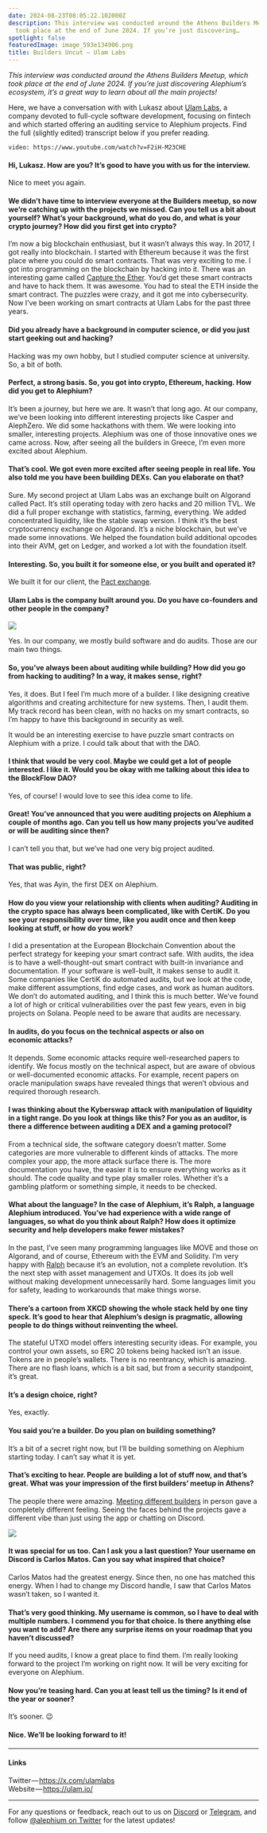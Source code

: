 ```yaml
---
date: 2024-08-23T08:05:22.102000Z
description: This interview was conducted around the Athens Builders Meetup, which
  took place at the end of June 2024. If you’re just discovering…
spotlight: false
featuredImage: image_593e134906.png
title: Builders Uncut — Ulam Labs
---
```


_This interview was conducted around the Athens Builders Meetup, which took place at the end of June 2024. If you’re just discovering Alephium’s ecosystem, it’s a great way to learn about all the main projects!_

Here, we have a conversation with with Lukasz about <a href="https://ulam.io/" class="markup--anchor markup--p-anchor" data-href="https://ulam.io/" rel="noopener" target="_blank">Ulam Labs</a>, a company devoted to full-cycle software development, focusing on fintech and which started offering an auditing service to Alephium projects. Find the full (slightly edited) transcript below if you prefer reading.

`video: https://www.youtube.com/watch?v=F2iH-M23CHE`

#### Hi, Lukasz. How are you? It’s good to have you with us for the interview.

Nice to meet you again.

#### We didn’t have time to interview everyone at the Builders meetup, so now we’re catching up with the projects we missed. Can you tell us a bit about yourself? What’s your background, what do you do, and what is your crypto journey? How did you first get into crypto?

I’m now a big blockchain enthusiast, but it wasn’t always this way. In 2017, I got really into blockchain. I started with Ethereum because it was the first place where you could do smart contracts. That was very exciting to me. I got into programming on the blockchain by hacking into it. There was an interesting game called <a href="https://capturetheether.com/" class="markup--anchor markup--p-anchor" data-href="https://capturetheether.com/" rel="noopener" target="_blank">Capture the Ether</a>. You’d get these smart contracts and have to hack them. It was awesome. You had to steal the ETH inside the smart contract. The puzzles were crazy, and it got me into cybersecurity. Now I’ve been working on smart contracts at Ulam Labs for the past three years.

#### Did you already have a background in computer science, or did you just start geeking out and hacking?

Hacking was my own hobby, but I studied computer science at university. So, a bit of both.

#### Perfect, a strong basis. So, you got into crypto, Ethereum, hacking. How did you get to Alephium?

It’s been a journey, but here we are. It wasn’t that long ago. At our company, we’ve been looking into different interesting projects like Casper and AlephZero. We did some hackathons with them. We were looking into smaller, interesting projects. Alephium was one of those innovative ones we came across. Now, after seeing all the builders in Greece, I’m even more excited about Alephium.

#### That’s cool. We got even more excited after seeing people in real life. You also told me you have been building DEXs. Can you elaborate on that?

Sure. My second project at Ulam Labs was an exchange built on Algorand called Pact. It’s still operating today with zero hacks and 20 million TVL. We did a full proper exchange with statistics, farming, everything. We added concentrated liquidity, like the stable swap version. I think it’s the best cryptocurrency exchange on Algorand. It’s a niche blockchain, but we’ve made some innovations. We helped the foundation build additional opcodes into their AVM, get on Ledger, and worked a lot with the foundation itself.

#### Interesting. So, you built it for someone else, or you built and operated it?

We built it for our client, the <a href="https://www.pact.fi/" class="markup--anchor markup--p-anchor" data-href="https://www.pact.fi/" rel="noopener" target="_blank">Pact exchange</a>.

#### Ulam Labs is the company built around you. Do you have co-founders and other people in the company?

![](image_fe842ffa9d.png)

Yes. In our company, we mostly build software and do audits. Those are our main two things.

#### So, you’ve always been about auditing while building? How did you go from hacking to auditing? In a way, it makes sense, right?

Yes, it does. But I feel I’m much more of a builder. I like designing creative algorithms and creating architecture for new systems. Then, I audit them. My track record has been clean, with no hacks on my smart contracts, so I’m happy to have this background in security as well.

It would be an interesting exercise to have puzzle smart contracts on Alephium with a prize. I could talk about that with the DAO.

#### I think that would be very cool. Maybe we could get a lot of people interested. I like it. Would you be okay with me talking about this idea to the BlockFlow DAO?

Yes, of course! I would love to see this idea come to life.

#### Great! You’ve announced that you were auditing projects on Alephium a couple of months ago. Can you tell us how many projects you’ve audited or will be auditing since then?

I can’t tell you that, but we’ve had one very big project audited.

#### That was public, right?

Yes, that was Ayin, the first DEX on Alephium.

#### How do you view your relationship with clients when auditing? Auditing in the crypto space has always been complicated, like with CertiK. Do you see your responsibility over time, like you audit once and then keep looking at stuff, or how do you work?

I did a presentation at the European Blockchain Convention about the perfect strategy for keeping your smart contract safe. With audits, the idea is to have a well-thought-out smart contract with built-in invariance and documentation. If your software is well-built, it makes sense to audit it. Some companies like CertiK do automated audits, but we look at the code, make different assumptions, find edge cases, and work as human auditors. We don’t do automated auditing, and I think this is much better. We’ve found a lot of high or critical vulnerabilities over the past few years, even in big projects on Solana. People need to be aware that audits are necessary.

#### In audits, do you focus on the technical aspects or also on economic attacks?

It depends. Some economic attacks require well-researched papers to identify. We focus mostly on the technical aspect, but are aware of obvious or well-documented economic attacks. For example, recent papers on oracle manipulation swaps have revealed things that weren’t obvious and required thorough research.

#### I was thinking about the Kyberswap attack with manipulation of liquidity in a tight range. Do you look at things like this? For you as an auditor, is there a difference between auditing a DEX and a gaming protocol?

From a technical side, the software category doesn’t matter. Some categories are more vulnerable to different kinds of attacks. The more complex your app, the more attack surface there is. The more documentation you have, the easier it is to ensure everything works as it should. The code quality and type play smaller roles. Whether it’s a gambling platform or something simple, it needs to be checked.

#### What about the language? In the case of Alephium, it’s Ralph, a language Alephium introduced. You’ve had experience with a wide range of languages, so what do you think about Ralph? How does it optimize security and help developers make fewer mistakes?

In the past, I’ve seen many programming languages like MOVE and those on Algorand, and of course, Ethereum with the EVM and Solidity. I’m very happy with <a href="https://docs.alephium.org/ralph/" class="markup--anchor markup--p-anchor" data-href="https://docs.alephium.org/ralph/" rel="noopener" target="_blank">Ralph</a> because it’s an evolution, not a complete revolution. It’s the next step with asset management and UTXOs. It does its job well without making development unnecessarily hard. Some languages limit you for safety, leading to workarounds that make things worse.

#### There’s a cartoon from XKCD showing the whole stack held by one tiny speck. It’s good to hear that Alephium’s design is pragmatic, allowing people to do things without reinventing the wheel.

The stateful UTXO model offers interesting security ideas. For example, you control your own assets, so ERC 20 tokens being hacked isn’t an issue. Tokens are in people’s wallets. There is no reentrancy, which is amazing. There are no flash loans, which is a bit sad, but from a security standpoint, it’s great.

#### It’s a design choice, right?

Yes, exactly.

#### You said you’re a builder. Do you plan on building something?

It’s a bit of a secret right now, but I’ll be building something on Alephium starting today. I can’t say what it is yet.

#### That’s exciting to hear. People are building a lot of stuff now, and that’s great. What was your impression of the first builders’ meetup in Athens?

The people there were amazing. <a href="https://medium.com/@alephium/all-the-athens-meetup-presentations-f419195640ce" class="markup--anchor markup--p-anchor" data-href="https://medium.com/@alephium/all-the-athens-meetup-presentations-f419195640ce" target="_blank">Meeting different builders</a> in person gave a completely different feeling. Seeing the faces behind the projects gave a different vibe than just using the app or chatting on Discord.

![](image_73f9605c03.jpg)

#### It was special for us too. Can I ask you a last question? Your username on Discord is Carlos Matos. Can you say what inspired that choice?

Carlos Matos had the greatest energy. Since then, no one has matched this energy. When I had to change my Discord handle, I saw that Carlos Matos wasn’t taken, so I wanted it.

#### That’s very good thinking. My username is common, so I have to deal with multiple numbers. I commend you for that choice. Is there anything else you want to add? Are there any surprise items on your roadmap that you haven’t discussed?

If you need audits, I know a great place to find them. I’m really looking forward to the project I’m working on right now. It will be very exciting for everyone on Alephium.

#### Now you’re teasing hard. Can you at least tell us the timing? Is it end of the year or sooner?

It’s sooner. 😉

#### Nice. We’ll be looking forward to it!

---

#### Links

Twitter — <a href="https://x.com/ulamlabs" class="markup--anchor markup--p-anchor" data-href="https://x.com/ulamlabs" rel="nofollow noopener noopener" target="_blank">https://x.com/ulamlabs</a>  
Website — <a href="https://ulam.io/" class="markup--anchor markup--p-anchor" data-href="https://ulam.io/" rel="nofollow noopener noopener" target="_blank">https://ulam.io/</a>

---

For any questions or feedback, reach out to us on <a href="http://alephium.org/discord" class="markup--anchor markup--p-anchor" data-href="http://alephium.org/discord" rel="noopener ugc nofollow noopener noopener" target="_blank">Discord</a> or <a href="https://t.me/alephiumgroup" class="markup--anchor markup--p-anchor" data-href="https://t.me/alephiumgroup" rel="noopener ugc nofollow noopener noopener" target="_blank">Telegram</a>, and follow <a href="https://x.com/alephium" class="markup--anchor markup--p-anchor" data-href="https://x.com/alephium" rel="noopener ugc nofollow noopener noopener" target="_blank">@alephium on Twitter</a> for the latest updates!

